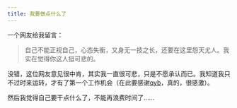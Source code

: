 ```yaml
---
title: 我要做点什么了
---
```

一个网友给我留言：

> 自己不能正视自己，心态失衡，又身无一技之长，还要在这里怨天尤人。我实在觉得你这人挺可悲的。
>
>

没错，这位网友意见很中肯，其实我一直很可悲，只是不愿承认而已。我知道我只不过时来运转，才有了第一个工作机会（在此要感谢[qyb][0]，真的，很感激）。

然后我觉得自己要干点什么了，不能再浪费时间了……

[0]: https://www.dup2.org/qyb
